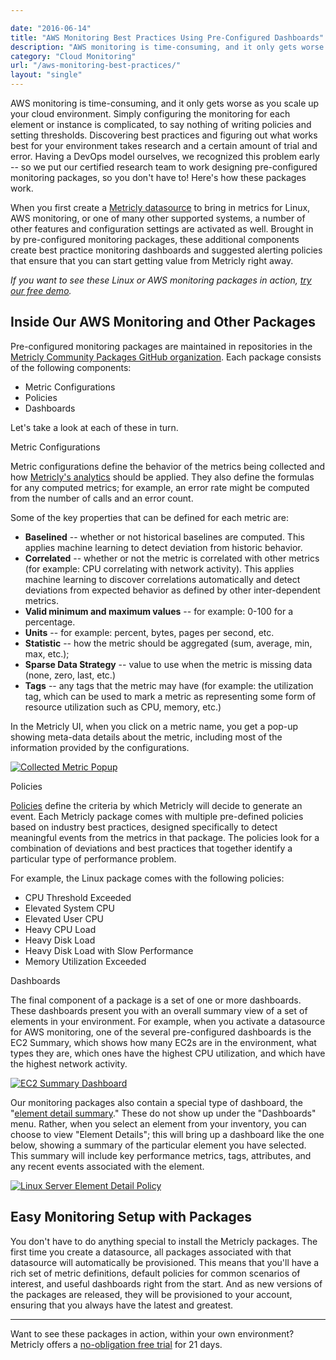 ```yaml
---

date: "2016-06-14"
title: "AWS Monitoring Best Practices Using Pre-Configured Dashboards"
description: "AWS monitoring is time-consuming, and it only gets worse as you scale up your cloud environment. Luckily, we have these best practices to make life easier."
category: "Cloud Monitoring"
url: "/aws-monitoring-best-practices/"
layout: "single"
---
```


AWS monitoring is time-consuming, and it only gets worse as you scale up your cloud environment. Simply configuring the monitoring for each element or instance is complicated, to say nothing of writing policies and setting thresholds. Discovering best practices and figuring out what works best for your environment takes research and a certain amount of trial and error. Having a DevOps model ourselves, we recognized this problem early -- so we put our certified research team to work designing pre-configured monitoring packages, so you don't have to! Here's how these packages work.

When you first create a [Metricly datasource](https://www.metricly.com) to bring in metrics for Linux, AWS monitoring, or one of many other supported systems, a number of other features and configuration settings are activated as well. Brought in by pre-configured monitoring packages, these additional components create best practice monitoring dashboards and suggested alerting policies that ensure that you can start getting value from Metricly right away.

*If you want to see these Linux or AWS monitoring packages in action, [try our free demo](/signup).*

Inside Our AWS Monitoring and Other Packages
--------------------------------------------

Pre-configured monitoring packages are maintained in repositories in the [Metricly Community Packages GitHub organization](https://github.com/netuitive-community-packages). Each package consists of the following components:

-   Metric Configurations
-   Policies
-   Dashboards

Let's take a look at each of these in turn.

Metric Configurations

Metric configurations define the behavior of the metrics being collected and how [Metricly's analytics](/support/metrics/analytics) should be applied. They also define the formulas for any computed metrics; for example, an error rate might be computed from the number of calls and an error count.

Some of the key properties that can be defined for each metric are:

-   **Baselined** -- whether or not historical baselines are computed. This applies machine learning to detect deviation from historic behavior.
-   **Correlated** -- whether or not the metric is correlated with other metrics (for example: CPU correlating with network activity). This applies machine learning to discover correlations automatically and detect deviations from expected behavior as defined by other inter-dependent metrics.
-   **Valid minimum and maximum values** -- for example: 0-100 for a percentage.
-   **Units** -- for example: percent, bytes, pages per second, etc.
-   **Statistic** -- how the metric should be aggregated (sum, average, min, max, etc.);
-   **Sparse Data Strategy** -- value to use when the metric is missing data (none, zero, last, etc.)
-   **Tags** -- any tags that the metric may have (for example: the utilization tag, which can be used to mark a metric as representing some form of resource utilization such as CPU, memory, etc.)

In the Metricly UI, when you click on a metric name, you get a pop-up showing meta-data details about the metric, including most of the information provided by the configurations.

[![Collected Metric Popup](https://s3-us-west-2.amazonaws.com/com-netuitive-app-usw2-public/wp-content/uploads/2016/06/Collected-Metric-Popup.png)](https://s3-us-west-2.amazonaws.com/com-netuitive-app-usw2-public/wp-content/uploads/2016/06/Collected-Metric-Popup.png)

Policies

[Policies](/support/events/policies) define the criteria by which Metricly will decide to generate an event. Each Metricly package comes with multiple pre-defined policies based on industry best practices, designed specifically to detect meaningful events from the metrics in that package. The policies look for a combination of deviations and best practices that together identify a particular type of performance problem.

For example, the Linux package comes with the following policies:

-   CPU Threshold Exceeded
-   Elevated System CPU
-   Elevated User CPU
-   Heavy CPU Load
-   Heavy Disk Load
-   Heavy Disk Load with Slow Performance
-   Memory Utilization Exceeded

Dashboards

The final component of a package is a set of one or more dashboards. These dashboards present you with an overall summary view of a set of elements in your environment. For example, when you activate a datasource for AWS monitoring, one of the several pre-configured dashboards is the EC2 Summary, which shows how many EC2s are in the environment, what types they are, which ones have the highest CPU utilization, and which have the highest network activity.

[![EC2 Summary Dashboard](https://s3-us-west-2.amazonaws.com/com-netuitive-app-usw2-public/wp-content/uploads/2016/06/EC2-Summary-Dashboard-1024x471.png)](https://s3-us-west-2.amazonaws.com/com-netuitive-app-usw2-public/wp-content/uploads/2016/06/EC2-Summary-Dashboard.png)

Our monitoring packages also contain a special type of dashboard, the "[element detail summary](/support/inventory#element-detail-panel)." These do not show up under the "Dashboards" menu. Rather, when you select an element from your inventory, you can choose to view "Element Details"; this will bring up a dashboard like the one below, showing a summary of the particular element you have selected. This summary will include key performance metrics, tags, attributes, and any recent events associated with the element.

[![Linux Server Element Detail Policy](https://s3-us-west-2.amazonaws.com/com-netuitive-app-usw2-public/wp-content/uploads/2016/06/Linux-Server-Element-Detail-Policy-1024x481.jpg)](https://s3-us-west-2.amazonaws.com/com-netuitive-app-usw2-public/wp-content/uploads/2016/06/Linux-Server-Element-Detail-Policy.jpg)

Easy Monitoring Setup with Packages
-----------------------------------

You don't have to do anything special to install the Metricly packages. The first time you create a datasource, all packages associated with that datasource will automatically be provisioned. This means that you'll have a rich set of metric definitions, default policies for common scenarios of interest, and useful dashboards right from the start. And as new versions of the packages are released, they will be provisioned to your account, ensuring that you always have the latest and greatest.

* * * * *

Want to see these packages in action, within your own environment? Metricly offers a [no-obligation free trial](/signup) for 21 days.
